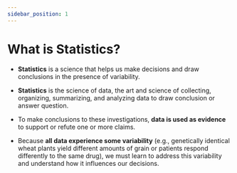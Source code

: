 ```yaml
---
sidebar_position: 1
---
```


# What is Statistics?

- **Statistics** is a science that helps us make decisions and draw conclusions in the presence of variability. 

- **Statistics** is the science of data, the art and science of collecting, organizing, summarizing, and analyzing data to draw conclusion or answer question.

- To make conclusions to these investigations, **data is used as evidence** to support or refute one or more claims.

- Because **all data experience some variability** (e.g., genetically identical wheat plants yield different amounts of grain or patients respond differently to the same drug), we must learn to address this variability and understand how it influences our decisions.

